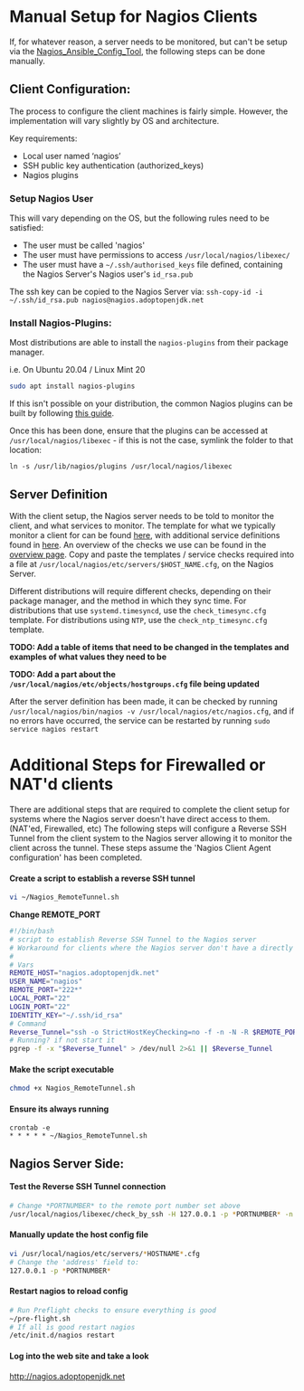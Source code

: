 # Manual Setup for Nagios Clients

If, for whatever reason, a server needs to be monitored, but can't be setup via the [Nagios_Ansible_Config_Tool](https://github.com/AdoptOpenJDK/openjdk-infrastructure/blob/master/ansible/playbooks/Supporting_Scripts/Nagios_Ansible_Config_tool/Nagios_Ansible_Config_tool.sh), the following steps can be done manually.

## Client Configuration:

The process to configure the client machines is fairly simple. However, the implementation will vary slightly by OS and architecture. 

Key requirements:

   - Local user named ‘nagios’
   - SSH public key authentication (authorized_keys)
   - Nagios plugins

### Setup Nagios User

This will vary depending on the OS, but the following rules need to be satisfied:

   - The user must be called 'nagios'
   - The user must have permissions to access `/usr/local/nagios/libexec/` 
   - The user must have a `~/.ssh/authorised_keys` file defined, containing the Nagios Server's Nagios user's `id_rsa.pub`

The ssh key can be copied to the Nagios Server via: `ssh-copy-id -i ~/.ssh/id_rsa.pub nagios@nagios.adoptopenjdk.net`

### Install Nagios-Plugins:

Most distributions are able to install the `nagios-plugins` from their package manager.

i.e. On Ubuntu 20.04 / Linux Mint 20
```bash
sudo apt install nagios-plugins
```

If this isn't possible on your distribution, the common Nagios plugins can be built by following [this guide](https://support.nagios.com/kb/article.php?id=569). 

Once this has been done, ensure that the plugins can be accessed at `/usr/local/nagios/libexec` - if this is not the case, symlink the folder to that location:

`ln -s /usr/lib/nagios/plugins /usr/local/nagios/libexec`

## Server Definition

With the client setup, the Nagios server needs to be told to monitor the client, and what services to monitor. The template for what we typically monitor a client for can be found [here](https://github.com/AdoptOpenJDK/openjdk-infrastructure/blob/master/ansible/playbooks/Supporting_Scripts/Nagios_Ansible_Config_tool/templates/template.cfg), with additional service definitions found in [here](https://github.com/AdoptOpenJDK/openjdk-infrastructure/tree/master/ansible/playbooks/Supporting_Scripts/Nagios_Ansible_Config_tool/templates). An overview of the checks we use can be found in the [overview page](https://github.com/AdoptOpenJDK/openjdk-infrastructure/wiki/Overview-of-Nagios#what-are-the-checks-we-use).  Copy and paste the templates / service checks required into a file at `/usr/local/nagios/etc/servers/$HOST_NAME.cfg`, on the Nagios Server. 

Different distributions will require different checks, depending on their package manager, and the method in which they sync time. For distributions that use `systemd.timesyncd`, use the `check_timesync.cfg` template. For distributions using `NTP`, use the `check_ntp_timesync.cfg` template.

**TODO: Add a table of items that need to be changed in the templates and examples of what values they need to be**

**TODO: Add a part about the `/usr/local/nagios/etc/objects/hostgroups.cfg` file being updated**

After the server definition has been made, it can be checked by running `/usr/local/nagios/bin/nagios -v /usr/local/nagios/etc/nagios.cfg`, and if no errors have occurred, the service can be restarted by running `sudo service nagios restart`

# Additional Steps for Firewalled or NAT'd clients

There are additional steps that are required to complete the client setup for systems where the Nagios server doesn't have direct access to them. (NAT'ed, Firewalled, etc) The following steps will configure a Reverse SSH Tunnel from the client system to the Nagios server allowing it to monitor the client across the tunnel. These steps assume the 'Nagios Client Agent configuration' has been completed.

#### Create a script to establish a reverse SSH tunnel
``` bash
vi ~/Nagios_RemoteTunnel.sh
```
**Change REMOTE_PORT**
``` bash
#!/bin/bash
# script to establish Reverse SSH Tunnel to the Nagios server
# Workaround for clients where the Nagios server don't have a directly connect (NAT, Firewalled, etc) 
#
# Vars
REMOTE_HOST="nagios.adoptopenjdk.net"
USER_NAME="nagios"
REMOTE_PORT="222*"
LOCAL_PORT="22"
LOGIN_PORT="22"
IDENTITY_KEY="~/.ssh/id_rsa"
# Command
Reverse_Tunnel="ssh -o StrictHostKeyChecking=no -f -n -N -R $REMOTE_PORT:127.0.0.1:$LOCAL_PORT $USER_NAME@$REMOTE_HOST -p $LOGIN_PORT -i $IDENTITY_KEY"
# Running? if not start it
pgrep -f -x "$Reverse_Tunnel" > /dev/null 2>&1 || $Reverse_Tunnel
```
####  Make the script executable
``` bash
chmod +x Nagios_RemoteTunnel.sh
```
####  Ensure its always running
```
crontab -e
* * * * * ~/Nagios_RemoteTunnel.sh
```

## Nagios Server Side:
#### Test the Reverse SSH Tunnel connection
``` bash
# Change *PORTNUMBER* to the remote port number set above
/usr/local/nagios/libexec/check_by_ssh -H 127.0.0.1 -p *PORTNUMBER* -n lh -s c1:c2:c3 -C uptime -C uptime -C uptime
```
#### Manually update the host config file
``` bash
vi /usr/local/nagios/etc/servers/*HOSTNAME*.cfg
# Change the 'address' field to:
127.0.0.1 -p *PORTNUMBER*
```

#### Restart nagios to reload config
``` bash
# Run Preflight checks to ensure everything is good
~/pre-flight.sh
# If all is good restart nagios
/etc/init.d/nagios restart
````
#### Log into the web site and take a look
http://nagios.adoptopenjdk.net
